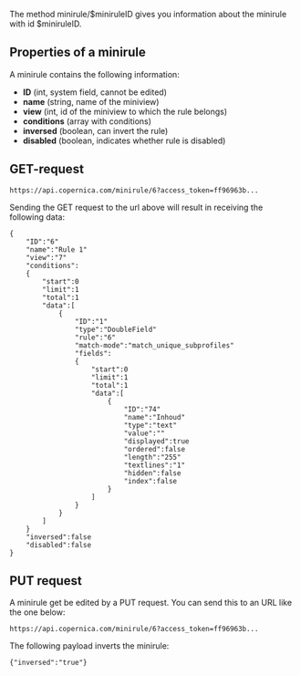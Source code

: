 The method minirule/\$miniruleID gives you information about the
minirule with id \$miniruleID.

Properties of a minirule
------------------------

A minirule contains the following information:

-   **ID** (int, system field, cannot be edited)
-   **name** (string, name of the miniview)
-   **view** (int, id of the miniview to which the rule belongs)
-   **conditions** (array with conditions)
-   **inversed** (boolean, can invert the rule)
-   **disabled** (boolean, indicates whether rule is disabled)

GET-request
-----------

```
https://api.copernica.com/minirule/6?access_token=ff96963b...
```

Sending the GET request to the url above will result in receiving the
following data:

```
{
    "ID":"6"
    "name":"Rule 1"
    "view":"7"
    "conditions":
    {
        "start":0
        "limit":1
        "total":1
        "data":[
            {
                "ID":"1"
                "type":"DoubleField"
                "rule":"6"
                "match-mode":"match_unique_subprofiles"
                "fields":
                {
                    "start":0
                    "limit":1
                    "total":1
                    "data":[
                        {
                            "ID":"74"
                            "name":"Inhoud"
                            "type":"text"
                            "value":""
                            "displayed":true
                            "ordered":false
                            "length":"255"
                            "textlines":"1"
                            "hidden":false
                            "index":false
                        }
                    ]
                }
            }
        ]
    }
    "inversed":false
    "disabled":false
}
```

PUT request
-----------

A minirule get be edited by a PUT request. You can send this to an URL
like the one below:

```
https://api.copernica.com/minirule/6?access_token=ff96963b...
```

The following payload inverts the minirule:

```
{"inversed":"true"}
```
